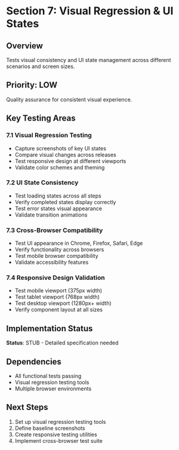 # Section 7: Visual Regression & UI States

## Overview
Tests visual consistency and UI state management across different scenarios and screen sizes.

## Priority: LOW
Quality assurance for consistent visual experience.

## Key Testing Areas

### 7.1 Visual Regression Testing
- Capture screenshots of key UI states
- Compare visual changes across releases
- Test responsive design at different viewports
- Validate color schemes and theming

### 7.2 UI State Consistency
- Test loading states across all steps
- Verify completed states display correctly
- Test error states visual appearance
- Validate transition animations

### 7.3 Cross-Browser Compatibility
- Test UI appearance in Chrome, Firefox, Safari, Edge
- Verify functionality across browsers
- Test mobile browser compatibility
- Validate accessibility features

### 7.4 Responsive Design Validation
- Test mobile viewport (375px width)
- Test tablet viewport (768px width)
- Test desktop viewport (1280px+ width)
- Verify component layout at all sizes

## Implementation Status
**Status**: STUB - Detailed specification needed

## Dependencies
- All functional tests passing
- Visual regression testing tools
- Multiple browser environments

## Next Steps
1. Set up visual regression testing tools
2. Define baseline screenshots
3. Create responsive testing utilities
4. Implement cross-browser test suite
